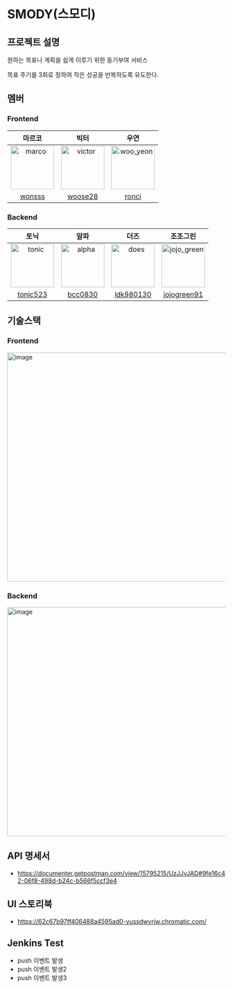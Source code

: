 # SMODY(스모디)


## 프로젝트 설명

원하는 목표나 계획을 쉽게 이루기 위한 동기부여 서비스

목표 주기를 3회로 정하여 작은 성공을 반복하도록 유도한다.

## 멤버

### Frontend

|마르코|빅터|우연|
|:---:|:--:|:--:|
|<img src="https://avatars.githubusercontent.com/u/59413128?v=4" alt="marco" width="100" height="100">|<img src="https://avatars.githubusercontent.com/u/52148907?v=4" alt="victor" width="100" height="100">|<img src="https://avatars.githubusercontent.com/u/70249108?v=4" alt="woo_yeon" width="100" height="100">|
|[wonsss](https://github.com/wonsss)|[woose28](https://github.com/woose28)|[ronci](https://github.com/ronci)|

### Backend

|토닉|알파|더즈|조조그린|
|:--:|:--:|:--:|:----:|
|<img src="https://avatars.githubusercontent.com/u/59171113?v=4" alt="tonic" width="100" height="100">|<img src="https://avatars.githubusercontent.com/u/50986686?v=4" alt="alpha" width="100" height="100">|<img src="https://avatars.githubusercontent.com/u/78652144?v=4" alt="does" width="100" height="100">|<img src="https://avatars.githubusercontent.com/u/82805588?v=4" alt="jojo_green" width="100" height="100">|
|[tonic523](https://github.com/tonic523)|[bcc0830](https://github.com/bcc0830)|[ldk980130](https://github.com/ldk980130)|[jojogreen91](https://github.com/jojogreen91)|

## 기술스택

### Frontend
<img width="528" alt="image" src="https://user-images.githubusercontent.com/59413128/178104342-91963cf6-a01d-4815-9adc-11980fba8980.png">

### Backend
<img width="528" alt="image" src="https://user-images.githubusercontent.com/59413128/178104351-bd987c2e-2872-4d34-a670-6d2f6e21bf9a.png">

## API 명세서

- https://documenter.getpostman.com/view/15795215/UzJJvJAD#9fe16c42-06f8-498d-b24c-b566f5ccf3e4

## UI 스토리북

- https://62c67b97ff406488a4595ad0-yussdwyrjw.chromatic.com/

## Jenkins Test
- push 이벤트 발생
- push 이벤트 발생2
- push 이벤트 발생3
